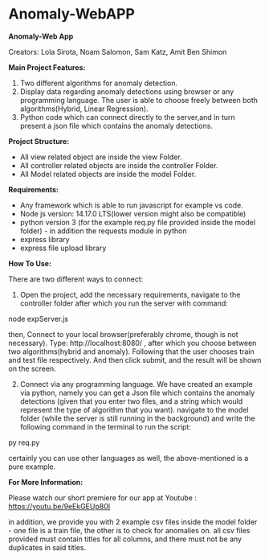 # Anomaly-WebAPP
**Anomaly-Web App**

Creators: Lola Sirota, Noam Salomon, Sam Katz, Amit Ben Shimon

**Main Project Features:**
1.	Two different algorithms for anomaly detection.
2.	Display data regarding anomaly detections using browser or any programming language. The user is able to choose freely between both algorithms(Hybrid, Linear Regression).
3.	Python code which can connect directly to the server,and in turn present a json file which contains the anomaly detections.


**Project Structure:**
- All view related object are inside the view Folder.
- All controller related objects are inside the controller Folder.
- All Model related objects are inside the model Folder.


**Requirements:**
- Any framework which is able to run javascript for example vs code.
- Node js version: 14.17.0 LTS(lower version might also be compatible)
- python version 3 (for the example req.py file provided inside the model folder) - in addition the requests module in python
- express library
- express file upload library


**How To Use:**

There are two different ways to connect:

1. Open the project, add the necessary requirements, navigate to the controller folder after which you run the server with command:

node expServer.js

then, Connect to your local browser(preferably chrome, though is not necessary).
Type: http://localhost:8080/ ,  after which you choose between two algorithms(hybrid and anomaly). Following that the user chooses train and test file respectively.
And then click submit, and the result will be shown on the screen.

2. Connect via any programming language. We have created an example via python, namely you can get a Json file which contains the anomaly detections
(given that you enter two files, and a string which would represent the type of algorithm that you want).
navigate to the model folder (while the server is still running in the background) and write the following command in the terminal to run the script:

py req.py

certainly you can use other languages as well, the above-mentioned is a pure example.


**For More Information:**

Please watch our short premiere for our app at Youtube : https://youtu.be/9eEkGEUp80I


in addition, we provide you with 2 example csv files inside the model folder - one file is a train file, the other is to check for anomalies on.
all csv files provided must contain titles for all columns, and there must not be any duplicates in said titles.

